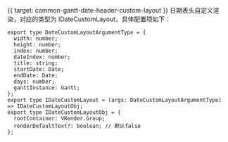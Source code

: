 {{ target: common-gantt-date-header-custom-layout }}
日期表头自定义渲染，对应的类型为 IDateCustomLayout，具体配置项如下：
```
export type DateCustomLayoutArgumentType = {
  width: number;
  height: number;
  index: number;
  dateIndex: number;
  title: string;
  startDate: Date;
  endDate: Date;
  days: number;
  ganttInstance: Gantt;
};
export type IDateCustomLayout = (args: DateCustomLayoutArgumentType) => IDateCustomLayoutObj;
export type IDateCustomLayoutObj = {
  rootContainer: VRender.Group;
  renderDefaultText?: boolean; // 默认false
};
```